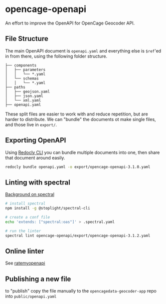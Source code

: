 # opencage-openapi
An effort to improve the OpenAPI for OpenCage Geocoder API.

## File Structure

The main OpenAPI document is `openapi.yaml` and everything else is `$ref`'ed in from there, using the following folder structure.

```
├── components
│   ├── parameters
│   │   └── *.yaml
│   └── schemas
│   │   └── *.yaml
├── paths
│   ├── geojson.yaml
│   ├── json.yaml
│   └── xml.yaml
├── openapi.yaml
```

These split files are easier to work with and reduce repetition, but are harder to distribute. We can "bundle" the documents ot make single files, and those live in `export/`.

## Exporting OpenAPI

Using [Redocly CLI](https://redocly.com/redocly-cli/) you can bundle multiple documents into one, then share that document around easily.

```bash
redocly bundle openapi.yaml -o export/opencage-openapi-3.1.0.yaml
```

## Linting with spectral

[Background on spectral](https://stoplight.io/open-source/spectral)

```bash
# install spectral
npm install -g @stoplight/spectral-cli

# create a conf file
echo 'extends: ["spectral:oas"]' > .spectral.yaml

# run the linter
spectral lint opencage-openapi/export/opencage-openapi-3.1.2.yaml

```


## Online linter

See [ratemyopenapi](https://ratemyopenapi.com/)

## Publishing a new file

to "publish" copy the file manually to the `opencagedata-geocoder-app` repo
into `public/openapi.yaml` 

